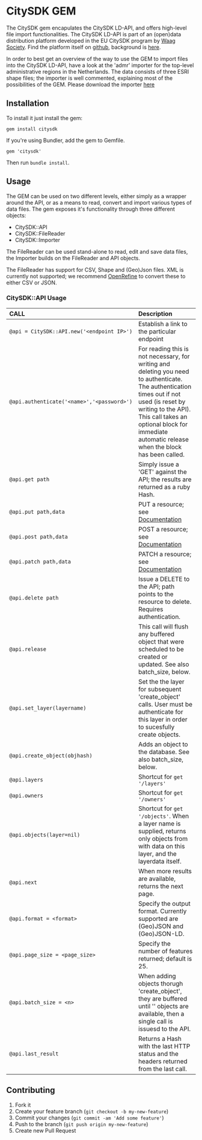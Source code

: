 # CitySDK GEM

The CitySDK gem encapulates the CitySDK LD-API, and offers high-level file import functionalities.
The CitySDK LD-API is part of an (open)data distribution platform developed in the EU CitySDK program by [Waag Society](http://waag.org).
Find the platform itself on [github](https://github.com/waagsociety/citysdk-ld), background is [here](http://dev.citysdk.waag.org).

In order to best get an overview of the way to use the GEM to import files into the CitySDK LD-API, have a look at the 'admr' importer for the top-level administrative regions in the Netherlands.
The data consists of three ESRI shape files; the importer is well commented, explaining most of the possibilities of the GEM. 
Please download the importer [here](https://github.com/waagsociety/citysdk-amsterdam/tree/master/importers/admr)

## Installation

To install it just install the gem:

    gem install citysdk

If you're using Bundler, add the gem to Gemfile.

    gem 'citysdk'

Then run `bundle install`.


## Usage
The GEM can be used on two different levels, either simply as a wrapper around the API, or as a means to read, convert and import various types of data files.
The gem exposes it's functionality through three different objects:

- CitySDK::API
- CitySDK::FileReader
- CitySDK::Importer

The FileReader can be used stand-alone to read, edit and save data files, the Importer builds on the FileReader and API objects.

The FileReader has support for CSV, Shape and (Geo)Json files. XML is currently not supported; we recommend [OpenRefine](https://github.com/OpenRefine/OpenRefine/wiki/Downloads) to convert these to either CSV or JSON.


### CitySDK::API Usage


CALL                                  | Description
|:-------------------------------------|:-------------------------------------------------------
`@api = CitySDK::API.new('<endpoint IP>')` | Establish a link to the particular endpoint
`@api.authenticate('<name>','<password>')` | For reading this is not necessary, for writing and deleting you need to authenticate. The authentication times out if not used (is reset by writing to the API). This call takes an optional  block for immediate automatic release when the block has been called.
`@api.get path` | Simply issue a 'GET' against the API; the results are returned as a ruby Hash.
`@api.put path,data` | PUT a resource; see [Documentation](https://github.com/waagsociety/citysdk-ld/wiki/Objects)
`@api.post path,data` | POST a resource; see [Documentation](https://github.com/waagsociety/citysdk-ld/wiki/Objects)
`@api.patch path,data` | PATCH a resource; see [Documentation](https://github.com/waagsociety/citysdk-ld/wiki/Objects)
`@api.delete path` | Issue a DELETE to the API; path points to the resource to delete. Requires authentication.
`@api.release` | This call will flush any buffered object that were scheduled to be created or updated. See also batch_size, below.
`@api.set_layer(layername)` | Set the the layer for subsequent 'create_object' calls. User must be authenticate for this layer in order to sucesfully create objects.
`@api.create_object(objhash)` | Adds an object to the database. See also batch_size, below.
`@api.layers` | Shortcut for `get '/layers'`
`@api.owners` | Shortcut for `get '/owners'`
`@api.objects(layer=nil)` | Shortcut for `get '/objects'`. When a layer name is supplied, returns only objects from with data on this layer, and the layerdata itself.
`@api.next` | When more results are available, returns the next page.
`@api.format = <format>` | Specify the output format. Currently supported are (Geo)JSON and (Geo)JSON-LD.
`@api.page_size = <page_size>` | Specify the number of features returned; default is 25.
`@api.batch_size = <n>` | When adding objects thorugh 'create_object', they are buffered until '<n>' objects are available, then a single call is issuesd to the API.
`@api.last_result` | Returns a Hash with the last HTTP status and the headers returned from the last call.








## Contributing

1. Fork it
2. Create your feature branch (`git checkout -b my-new-feature`)
3. Commit your changes (`git commit -am 'Add some feature'`)
4. Push to the branch (`git push origin my-new-feature`)
5. Create new Pull Request